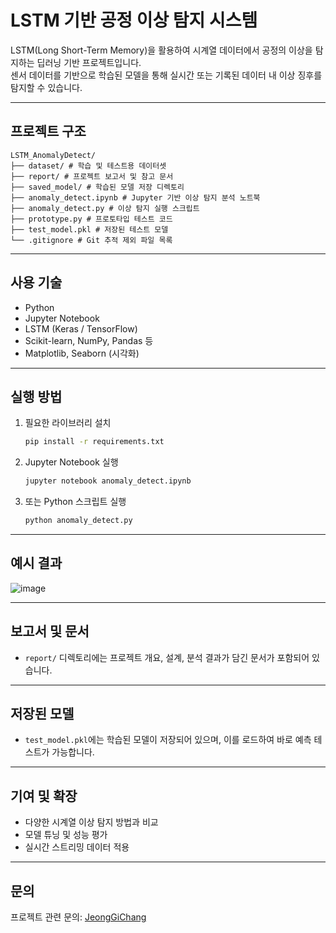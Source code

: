 # LSTM 기반 공정 이상 탐지 시스템

LSTM(Long Short-Term Memory)을 활용하여 시계열 데이터에서 공정의 이상을 탐지하는 딥러닝 기반 프로젝트입니다.  
센서 데이터를 기반으로 학습된 모델을 통해 실시간 또는 기록된 데이터 내 이상 징후를 탐지할 수 있습니다.

---

##  프로젝트 구조

```
LSTM_AnomalyDetect/
├── dataset/ # 학습 및 테스트용 데이터셋
├── report/ # 프로젝트 보고서 및 참고 문서
├── saved_model/ # 학습된 모델 저장 디렉토리
├── anomaly_detect.ipynb # Jupyter 기반 이상 탐지 분석 노트북
├── anomaly_detect.py # 이상 탐지 실행 스크립트
├── prototype.py # 프로토타입 테스트 코드
├── test_model.pkl # 저장된 테스트 모델
└── .gitignore # Git 추적 제외 파일 목록
```
---

## 사용 기술

- Python
- Jupyter Notebook
- LSTM (Keras / TensorFlow)
- Scikit-learn, NumPy, Pandas 등
- Matplotlib, Seaborn (시각화)

---

## 실행 방법

1. 필요한 라이브러리 설치
    ```bash
    pip install -r requirements.txt
    ```

2. Jupyter Notebook 실행
    ```bash
    jupyter notebook anomaly_detect.ipynb
    ```

3. 또는 Python 스크립트 실행
    ```bash
    python anomaly_detect.py
    ```


---

## 예시 결과

![image](https://github.com/user-attachments/assets/c94dcf1b-a8ff-4e3f-8f65-0478c41e623b)


---

## 보고서 및 문서

- `report/` 디렉토리에는 프로젝트 개요, 설계, 분석 결과가 담긴 문서가 포함되어 있습니다.

---

## 저장된 모델

- `test_model.pkl`에는 학습된 모델이 저장되어 있으며,
  이를 로드하여 바로 예측 테스트가 가능합니다.

---

## 기여 및 확장

- 다양한 시계열 이상 탐지 방법과 비교
- 모델 튜닝 및 성능 평가
- 실시간 스트리밍 데이터 적용

---

## 문의

프로젝트 관련 문의: [JeongGiChang](https://github.com/JeongGiChang)

